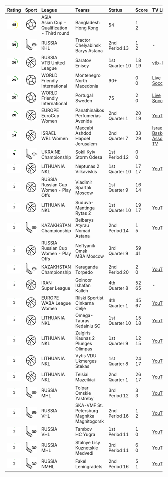 | Rating                                                                                                                                 | Sport                                                                                                                | League                                          | Teams                                           | Status         | Score    | TV Listing                                                                                     |
|:---------------------------------------------------------------------------------------------------------------------------------------|:---------------------------------------------------------------------------------------------------------------------|:------------------------------------------------|:------------------------------------------------|:---------------|:---------|:-----------------------------------------------------------------------------------------------|
| <img src="https://raw.githubusercontent.com/BlakeDuncan25/Donut-SVG-Ratings/bac4e4a278175106499642192132b1786a9aec38/48.svg" alt="48"> | <img src="https://raw.githubusercontent.com/BlakeDuncan25/Donut-SVG-Ratings/master/soccer.png" alt="Soccer">         | ASIA<br>Asian Cup - Qualification - Third round | Bangladesh<br>Hong Kong                         | 54             | 1<br>2   | <a href="#N/A"></a>                                                                            |
| <img src="https://raw.githubusercontent.com/BlakeDuncan25/Donut-SVG-Ratings/bac4e4a278175106499642192132b1786a9aec38/39.svg" alt="39"> | <img src="https://raw.githubusercontent.com/BlakeDuncan25/Donut-SVG-Ratings/master/hockey.png" alt="Ice Hockey">     | RUSSIA<br>KHL                                   | Tractor Chelyabinsk<br>Barys Astana             | 2nd Period 13  | 1<br>2   | -                                                                                              |
| <img src="https://raw.githubusercontent.com/BlakeDuncan25/Donut-SVG-Ratings/bac4e4a278175106499642192132b1786a9aec38/26.svg" alt="26"> | <img src="https://raw.githubusercontent.com/BlakeDuncan25/Donut-SVG-Ratings/master/basketball.png" alt="Basketball"> | RUSSIA<br>VTB United League                     | Saratov<br>Enisey                               | 1st Quarter 10 | 18<br>19 | <a href="https://vtb-league.com/">vtb-league</a>                                               |
| <img src="https://raw.githubusercontent.com/BlakeDuncan25/Donut-SVG-Ratings/bac4e4a278175106499642192132b1786a9aec38/25.svg" alt="25"> | <img src="https://raw.githubusercontent.com/BlakeDuncan25/Donut-SVG-Ratings/master/soccer.png" alt="Soccer">         | WORLD<br>Friendly International                 | Montenegro<br>North Macedonia                   | 90+            | 0<br>0   | <a href="https://www.livesoccertv.com/competitions/international/friendly/">Live Soccer TV</a> |
| <img src="https://raw.githubusercontent.com/BlakeDuncan25/Donut-SVG-Ratings/bac4e4a278175106499642192132b1786a9aec38/20.svg" alt="20"> | <img src="https://raw.githubusercontent.com/BlakeDuncan25/Donut-SVG-Ratings/master/soccer.png" alt="Soccer">         | WORLD<br>Friendly International                 | Portugal<br>Sweden                              | 75             | 2<br>0   | <a href="https://www.livesoccertv.com/competitions/international/friendly/">Live Soccer TV</a> |
| <img src="https://raw.githubusercontent.com/BlakeDuncan25/Donut-SVG-Ratings/bac4e4a278175106499642192132b1786a9aec38/20.svg" alt="20"> | <img src="https://raw.githubusercontent.com/BlakeDuncan25/Donut-SVG-Ratings/master/basketball.png" alt="Basketball"> | EUROPE<br>EuroCup Women                         | Panathinaikos<br>Perfumerias Avenida            | 2nd Quarter 1  | 20<br>19 | <a href="https://www.youtube.com/@FIBA/streams">YouTube</a>                                    |
| <img src="https://raw.githubusercontent.com/BlakeDuncan25/Donut-SVG-Ratings/bac4e4a278175106499642192132b1786a9aec38/14.svg" alt="14"> | <img src="https://raw.githubusercontent.com/BlakeDuncan25/Donut-SVG-Ratings/master/basketball.png" alt="Basketball"> | ISRAEL<br>WBL Women                             | Maccabi Ashdod<br>Hapoel Jerusalem              | 2nd Quarter 7  | 33<br>29 | <a href="https://tv.ibasketball.co.il/">Israel Basketball Association TV</a>                   |
| <img src="https://raw.githubusercontent.com/BlakeDuncan25/Donut-SVG-Ratings/bac4e4a278175106499642192132b1786a9aec38/9.svg" alt="9">   | <img src="https://raw.githubusercontent.com/BlakeDuncan25/Donut-SVG-Ratings/master/hockey.png" alt="Ice Hockey">     | UKRAINE<br>Championship                         | Sokil Kyiv<br>Storm Odesa                       | 1st Period 12  | 0<br>0   | <a href="#N/A"></a>                                                                            |
| <img src="https://raw.githubusercontent.com/BlakeDuncan25/Donut-SVG-Ratings/bac4e4a278175106499642192132b1786a9aec38/1.svg" alt="1">   | <img src="https://raw.githubusercontent.com/BlakeDuncan25/Donut-SVG-Ratings/master/basketball.png" alt="Basketball"> | LITHUANIA<br>NKL                                | Neptunas 2<br>Vilkaviskis                       | 1st Quarter 10 | 17<br>17 | <a href="https://www.youtube.com/@nklkanalas/streams">YouTube</a>                              |
| <img src="https://raw.githubusercontent.com/BlakeDuncan25/Donut-SVG-Ratings/bac4e4a278175106499642192132b1786a9aec38/1.svg" alt="1">   | <img src="https://raw.githubusercontent.com/BlakeDuncan25/Donut-SVG-Ratings/master/basketball.png" alt="Basketball"> | RUSSIA<br>Russian Cup Women - Play Offs         | Vladimir<br>Spartak Moscow                      | 1st Quarter 9  | 16<br>14 | <a href="#N/A"></a>                                                                            |
| <img src="https://raw.githubusercontent.com/BlakeDuncan25/Donut-SVG-Ratings/bac4e4a278175106499642192132b1786a9aec38/1.svg" alt="1">   | <img src="https://raw.githubusercontent.com/BlakeDuncan25/Donut-SVG-Ratings/master/basketball.png" alt="Basketball"> | LITHUANIA<br>NKL                                | Suduva-Mantinga<br>Rytas 2                      | 1st Quarter 10 | 19<br>17 | <a href="https://www.youtube.com/@nklkanalas/streams">YouTube</a>                              |
| <img src="https://raw.githubusercontent.com/BlakeDuncan25/Donut-SVG-Ratings/bac4e4a278175106499642192132b1786a9aec38/1.svg" alt="1">   | <img src="https://raw.githubusercontent.com/BlakeDuncan25/Donut-SVG-Ratings/master/hockey.png" alt="Ice Hockey">     | KAZAKHSTAN<br>Championship                      | Beibarys Atyrau<br>Nomad Astana                 | 2nd Period 14  | 1<br>5   | <a href="https://www.youtube.com/@insportchannel/streams">YouTube</a>                          |
| <img src="https://raw.githubusercontent.com/BlakeDuncan25/Donut-SVG-Ratings/bac4e4a278175106499642192132b1786a9aec38/1.svg" alt="1">   | <img src="https://raw.githubusercontent.com/BlakeDuncan25/Donut-SVG-Ratings/master/basketball.png" alt="Basketball"> | RUSSIA<br>Russian Cup Women - Play Offs         | Neftyanik Omsk<br>MBA Moscow                    | 3rd Quarter 9  | 59<br>41 | <a href="#N/A"></a>                                                                            |
| <img src="https://raw.githubusercontent.com/BlakeDuncan25/Donut-SVG-Ratings/bac4e4a278175106499642192132b1786a9aec38/1.svg" alt="1">   | <img src="https://raw.githubusercontent.com/BlakeDuncan25/Donut-SVG-Ratings/master/hockey.png" alt="Ice Hockey">     | KAZAKHSTAN<br>Championship                      | Karaganda<br>Torpedo                            | 2nd Period 20  | 2<br>0   | <a href="https://www.youtube.com/@insportchannel/streams">YouTube</a>                          |
| <img src="https://raw.githubusercontent.com/BlakeDuncan25/Donut-SVG-Ratings/bac4e4a278175106499642192132b1786a9aec38/1.svg" alt="1">   | <img src="https://raw.githubusercontent.com/BlakeDuncan25/Donut-SVG-Ratings/master/basketball.png" alt="Basketball"> | IRAN<br>Super League                            | Golnoor Ishafan<br>Kalleh                       | 4th Quarter 8  | 52<br>65 | -                                                                                              |
| <img src="https://raw.githubusercontent.com/BlakeDuncan25/Donut-SVG-Ratings/bac4e4a278175106499642192132b1786a9aec38/1.svg" alt="1">   | <img src="https://raw.githubusercontent.com/BlakeDuncan25/Donut-SVG-Ratings/master/basketball.png" alt="Basketball"> | EUROPE<br>WABA League Women                     | Rilski Sportist<br>Cinkarna Celje               | 4th Quarter 1  | 45<br>67 | <a href="https://www.youtube.com/@WABAGames/streams">YouTube</a>                               |
| <img src="https://raw.githubusercontent.com/BlakeDuncan25/Donut-SVG-Ratings/bac4e4a278175106499642192132b1786a9aec38/1.svg" alt="1">   | <img src="https://raw.githubusercontent.com/BlakeDuncan25/Donut-SVG-Ratings/master/basketball.png" alt="Basketball"> | LITHUANIA<br>NKL                                | Omega-Tauras<br>Kedainiu SC                     | 1st Quarter 10 | 15<br>18 | <a href="https://www.youtube.com/@nklkanalas/streams">YouTube</a>                              |
| <img src="https://raw.githubusercontent.com/BlakeDuncan25/Donut-SVG-Ratings/bac4e4a278175106499642192132b1786a9aec38/1.svg" alt="1">   | <img src="https://raw.githubusercontent.com/BlakeDuncan25/Donut-SVG-Ratings/master/basketball.png" alt="Basketball"> | LITHUANIA<br>NKL                                | Zalgiris Kaunas 2<br>Plunges Olimpas            | 1st Quarter 9  | 12<br>15 | <a href="https://www.youtube.com/@nklkanalas/streams">YouTube</a>                              |
| <img src="https://raw.githubusercontent.com/BlakeDuncan25/Donut-SVG-Ratings/bac4e4a278175106499642192132b1786a9aec38/1.svg" alt="1">   | <img src="https://raw.githubusercontent.com/BlakeDuncan25/Donut-SVG-Ratings/master/basketball.png" alt="Basketball"> | LITHUANIA<br>NKL                                | Vytis VDU<br>Ukmerges Stekas                    | 1st Quarter 8  | 24<br>17 | <a href="https://www.youtube.com/@nklkanalas/streams">YouTube</a>                              |
| <img src="https://raw.githubusercontent.com/BlakeDuncan25/Donut-SVG-Ratings/bac4e4a278175106499642192132b1786a9aec38/1.svg" alt="1">   | <img src="https://raw.githubusercontent.com/BlakeDuncan25/Donut-SVG-Ratings/master/basketball.png" alt="Basketball"> | LITHUANIA<br>NKL                                | Telsiai<br>Mazeikiai                            | 2nd Quarter 1  | 26<br>17 | <a href="https://www.youtube.com/@nklkanalas/streams">YouTube</a>                              |
| <img src="https://raw.githubusercontent.com/BlakeDuncan25/Donut-SVG-Ratings/bac4e4a278175106499642192132b1786a9aec38/1.svg" alt="1">   | <img src="https://raw.githubusercontent.com/BlakeDuncan25/Donut-SVG-Ratings/master/hockey.png" alt="Ice Hockey">     | RUSSIA<br>MHL                                   | Tolpar<br>Omskie Yastreby                       | 3rd Period 12  | 3<br>3   | <a href="https://www.youtube.com/@mhl_rus/streams">YouTube</a>                                 |
| <img src="https://raw.githubusercontent.com/BlakeDuncan25/Donut-SVG-Ratings/bac4e4a278175106499642192132b1786a9aec38/1.svg" alt="1">   | <img src="https://raw.githubusercontent.com/BlakeDuncan25/Donut-SVG-Ratings/master/hockey.png" alt="Ice Hockey">     | RUSSIA<br>VHL                                   | SKA-VMF St. Petersburg<br>Magnitka Magnitogorsk | 2nd Period 16  | 1<br>2   | <a href="https://www.youtube.com/@VHL_SRC/streams">YouTube</a>                                 |
| <img src="https://raw.githubusercontent.com/BlakeDuncan25/Donut-SVG-Ratings/bac4e4a278175106499642192132b1786a9aec38/1.svg" alt="1">   | <img src="https://raw.githubusercontent.com/BlakeDuncan25/Donut-SVG-Ratings/master/hockey.png" alt="Ice Hockey">     | RUSSIA<br>VHL                                   | Tambov<br>HC Yugra                              | 1st Period 11  | 1<br>0   | <a href="https://www.youtube.com/@VHL_SRC/streams">YouTube</a>                                 |
| <img src="https://raw.githubusercontent.com/BlakeDuncan25/Donut-SVG-Ratings/bac4e4a278175106499642192132b1786a9aec38/1.svg" alt="1">   | <img src="https://raw.githubusercontent.com/BlakeDuncan25/Donut-SVG-Ratings/master/hockey.png" alt="Ice Hockey">     | RUSSIA<br>MHL                                   | Stalnye Lisy<br>Kuznetskie Medvedi              | 3rd Period 11  | 6<br>0   | <a href="https://www.youtube.com/@mhl_rus/streams">YouTube</a>                                 |
| <img src="https://raw.githubusercontent.com/BlakeDuncan25/Donut-SVG-Ratings/bac4e4a278175106499642192132b1786a9aec38/1.svg" alt="1">   | <img src="https://raw.githubusercontent.com/BlakeDuncan25/Donut-SVG-Ratings/master/hockey.png" alt="Ice Hockey">     | RUSSIA<br>NMHL                                  | Fakel<br>Leningradets                           | 2nd Period 16  | 5<br>1   | <a href="https://nmhl.fhr.ru/news/index.php?SECTION_ID=2">YouTube</a>                          |